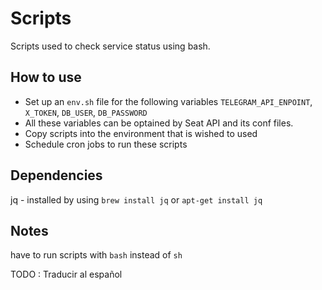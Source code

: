 # Scripts

Scripts used to check service status using bash.

## How to use
 
- Set up an `env.sh` file for the following variables `TELEGRAM_API_ENPOINT`, `X_TOKEN`, `DB_USER`, `DB_PASSWORD`
- All these variables can be optained by Seat API and its conf files.
- Copy scripts into the environment that is wished to used
- Schedule cron jobs to run these scripts

## Dependencies 

jq -  installed by using `brew install jq` or `apt-get install jq`

## Notes
have to run scripts with `bash` instead of `sh`

TODO : Traducir al español 
